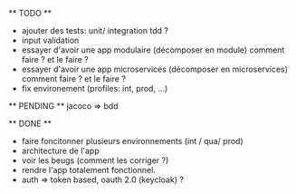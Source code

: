 ** TODO **
* ajouter des tests:
  unit/ integration
  tdd ?
* input validation
* essayer d'avoir une app modulaire (décomposer en module) comment faire ? et le faire ?
* essayer d'avoir une app microservices (décomposer en microservices) comment faire ? et le faire ?
* fix environement (profiles: int, prod, ...)

** PENDING **
jacoco => bdd

** DONE **
* faire foncitonner plusieurs environnements (int / qua/ prod)
* architecture de l'app
* voir les beugs (comment les corriger ?)
* rendre l'app totalement fonctionnel.
* auth => token based, oauth 2.0 (keycloak) ?